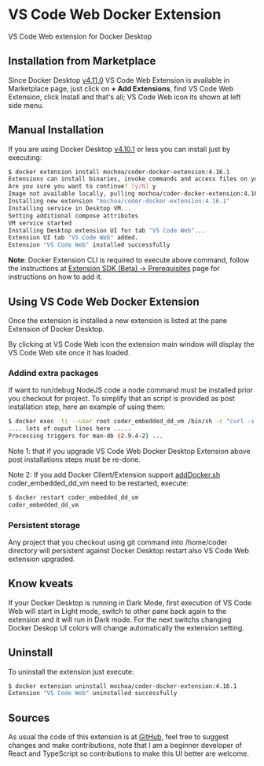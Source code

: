 # VS Code Web Docker Extension

VS Code Web extension for Docker Desktop

## Installation from Marketplace

Since Docker Desktop [v4.11.0](https://docs.docker.com/desktop/release-notes/#docker-desktop-4110) VS Code Web Extension is available in Marketplace page, just click on **+ Add Extensions**, find VS Code Web Extension, click Install and that's all; VS Code Web icon its shown at left side menu.

## Manual Installation

If you are using Docker Desktop [v4.10.1](https://docs.docker.com/desktop/release-notes/#docker-desktop-4101) or less  you can install just by executing:

```bash
$ docker extension install mochoa/coder-docker-extension:4.16.1
Extensions can install binaries, invoke commands and access files on your machine.
Are you sure you want to continue? [y/N] y
Image not available locally, pulling mochoa/coder-docker-extension:4.16.1...
Installing new extension "mochoa/coder-docker-extension:4.16.1"
Installing service in Desktop VM...
Setting additional compose attributes
VM service started
Installing Desktop extension UI for tab "VS Code Web"...
Extension UI tab "VS Code Web" added.
Extension "VS Code Web" installed successfully
```

**Note**: Docker Extension CLI is required to execute above command, follow the instructions at [Extension SDK (Beta) -> Prerequisites](https://docs.docker.com/desktop/extensions-sdk/#prerequisites) page for instructions on how to add it.

## Using VS Code Web Docker Extension

Once the extension is installed a new extension is listed at the pane Extension of Docker Desktop.

By clicking at VS Code Web icon the extension main window will display the VS Code Web site once it has loaded.

### Addind extra packages

If want to run/debug NodeJS code a node command must be installed prior you checkout for project.
To simplify that an script is provided as post installation step, here an example of using them:

```bash
$ docker exec -ti --user root coder_embedded_dd_vm /bin/sh -c "curl -s https://raw.githubusercontent.com/marcelo-ochoa/coder-docker-extension/main/addNodeJS.sh | bash"
.... lots of ouput lines here .....
Processing triggers for man-db (2.9.4-2) ...
```

Note 1: that if you upgrade VS Code Web Docker Desktop Extension above post installations steps must be re-done.

Note 2: If you add Docker Client/Extension support [addDocker.sh](https://raw.githubusercontent.com/marcelo-ochoa/coder-docker-extension/main/addDocker.sh) coder_embedded_dd_vm need to be restarted, execute:

```bash
$ docker restart coder_embedded_dd_vm
coder_embedded_dd_vm
```

### Persistent storage

Any project that you checkout using git command into /home/coder directory will persistent against Docker Desktop restart also VS Code Web extension upgraded.

## Know kveats

If your Docker Desktop is running in Dark Mode, first execution of VS Code Web will start in Light mode, switch to other pane back again to the extension and it will run in Dark mode. For the next switchs changing Docker Deskop UI colors will change automatically the extension setting.

## Uninstall

To uninstall the extension just execute:

```bash
$ docker extension uninstall mochoa/coder-docker-extension:4.16.1
Extension "VS Code Web" uninstalled successfully
```

## Sources

As usual the code of this extension is at [GitHub](https://github.com/marcelo-ochoa/coder-docker-extension), feel free to suggest changes and make contributions, note that I am a beginner developer of React and TypeScript so contributions to make this UI better are welcome.
